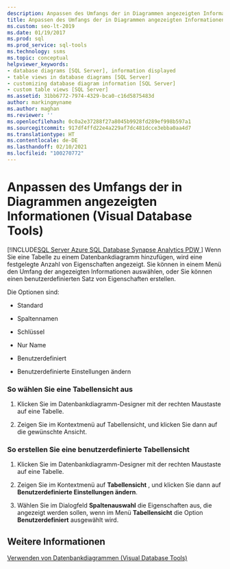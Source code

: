 ```yaml
---
description: Anpassen des Umfangs der in Diagrammen angezeigten Informationen (Visual Database Tools)
title: Anpassen des Umfangs der in Diagrammen angezeigten Informationen
ms.custom: seo-lt-2019
ms.date: 01/19/2017
ms.prod: sql
ms.prod_service: sql-tools
ms.technology: ssms
ms.topic: conceptual
helpviewer_keywords:
- database diagrams [SQL Server], information displayed
- table views in database diagrams [SQL Server]
- customizing database diagram information [SQL Server]
- custom table views [SQL Server]
ms.assetid: 31bb6772-7974-4329-bca0-c16d5875483d
author: markingmyname
ms.author: maghan
ms.reviewer: ''
ms.openlocfilehash: 0c0a2e37288f27a8045b9928fd289ef998b597a1
ms.sourcegitcommit: 917df4ffd22e4a229af7dc481dcce3ebba0aa4d7
ms.translationtype: HT
ms.contentlocale: de-DE
ms.lasthandoff: 02/10/2021
ms.locfileid: "100270772"
---
```

# <a name="customize-the-amount-of-information-displayed-in-diagrams-visual-database-tools"></a>Anpassen des Umfangs der in Diagrammen angezeigten Informationen (Visual Database Tools)
[!INCLUDE[SQL Server Azure SQL Database Synapse Analytics PDW ](../../includes/applies-to-version/sql-asdb-asdbmi-asa-pdw.md)]
Wenn Sie eine Tabelle zu einem Datenbankdiagramm hinzufügen, wird eine festgelegte Anzahl von Eigenschaften angezeigt. Sie können in einem Menü den Umfang der angezeigten Informationen auswählen, oder Sie können einen benutzerdefinierten Satz von Eigenschaften erstellen.  
  
Die Optionen sind:  
  
-   Standard  
  
-   Spaltennamen  
  
-   Schlüssel  
  
-   Nur Name  
  
-   Benutzerdefiniert  
  
-   Benutzerdefinierte Einstellungen ändern  
  
### <a name="to-choose-a-table-view"></a>So wählen Sie eine Tabellensicht aus  
  
1.  Klicken Sie im Datenbankdiagramm-Designer mit der rechten Maustaste auf eine Tabelle.  
  
2.  Zeigen Sie im Kontextmenü auf Tabellensicht, und klicken Sie dann auf die gewünschte Ansicht.  
  
### <a name="to-create-a-custom-table-view"></a>So erstellen Sie eine benutzerdefinierte Tabellensicht  
  
1.  Klicken Sie im Datenbankdiagramm-Designer mit der rechten Maustaste auf eine Tabelle.  
  
2.  Zeigen Sie im Kontextmenü auf **Tabellensicht** , und klicken Sie dann auf **Benutzerdefinierte Einstellungen ändern**.  
  
3.  Wählen Sie im Dialogfeld **Spaltenauswahl** die Eigenschaften aus, die angezeigt werden sollen, wenn im Menü **Tabellensicht** die Option **Benutzerdefiniert** ausgewählt wird.  
  
## <a name="see-also"></a>Weitere Informationen  
[Verwenden von Datenbankdiagrammen &#40;Visual Database Tools&#41;](../../ssms/visual-db-tools/work-with-database-diagrams-visual-database-tools.md)  
  

